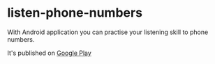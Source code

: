 listen-phone-numbers
====================

With Android application you can practise your listening skill to phone numbers.


It's published on [Google Play](https://play.google.com/store/apps/details?id=com.github.listenumbers&hl=en)

